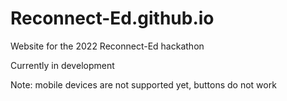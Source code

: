 # Reconnect-Ed.github.io
Website for the 2022 Reconnect-Ed hackathon

Currently in development

Note: mobile devices are not supported yet, buttons do not work
